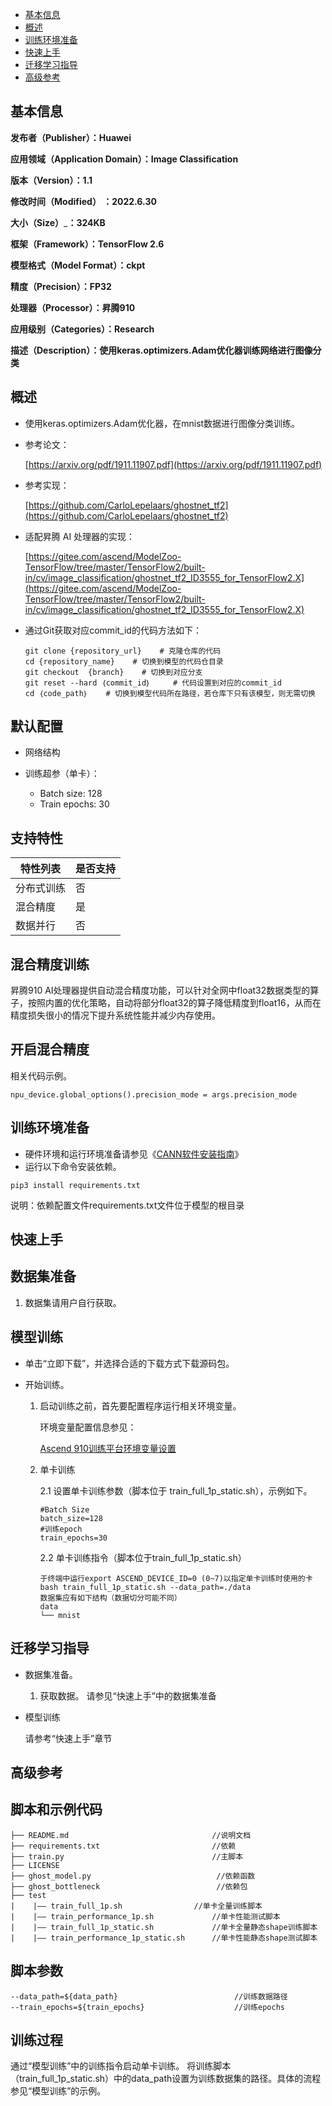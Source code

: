 - [基本信息](#基本信息.md)
- [概述](#概述.md)
- [训练环境准备](#训练环境准备.md)
- [快速上手](#快速上手.md)
- [迁移学习指导](#迁移学习指导.md)
- [高级参考](#高级参考.md)

<h2 id="基本信息.md">基本信息</h2>

**发布者（Publisher）：Huawei**

**应用领域（Application Domain）：Image Classification**

**版本（Version）：1.1**

**修改时间（Modified） ：2022.6.30**

**大小（Size）**_**：324KB**

**框架（Framework）：TensorFlow 2.6**

**模型格式（Model Format）：ckpt**

**精度（Precision）：FP32**

**处理器（Processor）：昇腾910**

**应用级别（Categories）：Research**

**描述（Description）：使用keras.optimizers.Adam优化器训练网络进行图像分类**

<h2 id="概述.md">概述</h2>

- 使用keras.optimizers.Adam优化器，在mnist数据进行图像分类训练。

- 参考论文：

    [https://arxiv.org/pdf/1911.11907.pdf](https://arxiv.org/pdf/1911.11907.pdf)

- 参考实现：

    [https://github.com/CarloLepelaars/ghostnet_tf2](https://github.com/CarloLepelaars/ghostnet_tf2)

- 适配昇腾 AI 处理器的实现：

    [https://gitee.com/ascend/ModelZoo-TensorFlow/tree/master/TensorFlow2/built-in/cv/image_classification/ghostnet_tf2_ID3555_for_TensorFlow2.X](https://gitee.com/ascend/ModelZoo-TensorFlow/tree/master/TensorFlow2/built-in/cv/image_classification/ghostnet_tf2_ID3555_for_TensorFlow2.X)

- 通过Git获取对应commit\_id的代码方法如下：

    ```
    git clone {repository_url}    # 克隆仓库的代码
    cd {repository_name}    # 切换到模型的代码仓目录
    git checkout  {branch}    # 切换到对应分支
    git reset --hard ｛commit_id｝     # 代码设置到对应的commit_id
    cd ｛code_path｝    # 切换到模型代码所在路径，若仓库下只有该模型，则无需切换
    ```

## 默认配置<a name="section91661242121611"></a>
-   网络结构

-   训练超参（单卡）：
    -   Batch size: 128
    -   Train epochs: 30


## 支持特性<a name="section1899153513554"></a>

| 特性列表   | 是否支持 |
| ---------- | -------- |
| 分布式训练 | 否       |
| 混合精度   | 是       |
| 数据并行   | 否       |


## 混合精度训练<a name="section168064817164"></a>

昇腾910 AI处理器提供自动混合精度功能，可以针对全网中float32数据类型的算子，按照内置的优化策略，自动将部分float32的算子降低精度到float16，从而在精度损失很小的情况下提升系统性能并减少内存使用。

## 开启混合精度<a name="section20779114113713"></a>
相关代码示例。

```
npu_device.global_options().precision_mode = args.precision_mode
```

<h2 id="训练环境准备.md">训练环境准备</h2>

-  硬件环境和运行环境准备请参见《[CANN软件安装指南](https://support.huawei.com/enterprise/zh/ascend-computing/cann-pid-251168373?category=installation-update)》
-  运行以下命令安装依赖。
```
pip3 install requirements.txt
```
说明：依赖配置文件requirements.txt文件位于模型的根目录


<h2 id="快速上手.md">快速上手</h2>

## 数据集准备<a name="section361114841316"></a>

1. 数据集请用户自行获取。

## 模型训练<a name="section715881518135"></a>
- 单击“立即下载”，并选择合适的下载方式下载源码包。
- 开始训练。

    1. 启动训练之前，首先要配置程序运行相关环境变量。

       环境变量配置信息参见：

          [Ascend 910训练平台环境变量设置](https://gitee.com/ascend/ModelZoo-TensorFlow/wikis/01.%E8%AE%AD%E7%BB%83%E8%84%9A%E6%9C%AC%E8%BF%81%E7%A7%BB%E6%A1%88%E4%BE%8B/Ascend%20910%E8%AE%AD%E7%BB%83%E5%B9%B3%E5%8F%B0%E7%8E%AF%E5%A2%83%E5%8F%98%E9%87%8F%E8%AE%BE%E7%BD%AE)


    2. 单卡训练

        2.1 设置单卡训练参数（脚本位于 train_full_1p_static.sh），示例如下。

        ```
        #Batch Size
        batch_size=128
        #训练epoch
        train_epochs=30
        ```

        2.2 单卡训练指令（脚本位于train_full_1p_static.sh）

        ```
        于终端中运行export ASCEND_DEVICE_ID=0 (0~7)以指定单卡训练时使用的卡
        bash train_full_1p_static.sh --data_path=./data
        数据集应有如下结构（数据切分可能不同）
        data
        └── mnist
        ```

<h2 id="迁移学习指导.md">迁移学习指导</h2>

- 数据集准备。

    1.  获取数据。
        请参见“快速上手”中的数据集准备

- 模型训练

    请参考“快速上手”章节

<h2 id="高级参考.md">高级参考</h2>

## 脚本和示例代码<a name="section08421615141513"></a>

    ├── README.md                                //说明文档
    ├── requirements.txt                         //依赖
    ├── train.py                                 //主脚本
    ├── LICENSE
    ├── ghost_model.py                            //依赖函数
    ├── ghost_bottleneck                          //依赖包
    ├── test
    |    |—— train_full_1p.sh             	 //单卡全量训练脚本
    |    |—— train_performance_1p.sh             //单卡性能测试脚本
    |    |—— train_full_1p_static.sh             //单卡全量静态shape训练脚本
    |    |—— train_performance_1p_static.sh      //单卡性能静态shape测试脚本

## 脚本参数<a name="section6669162441511"></a>

```
--data_path=${data_path}                          //训练数据路径
--train_epochs=${train_epochs}                    //训练epochs
```

## 训练过程<a name="section1589455252218"></a>

通过“模型训练”中的训练指令启动单卡训练。
将训练脚本（train_full_1p_static.sh）中的data_path设置为训练数据集的路径。具体的流程参见“模型训练”的示例。
